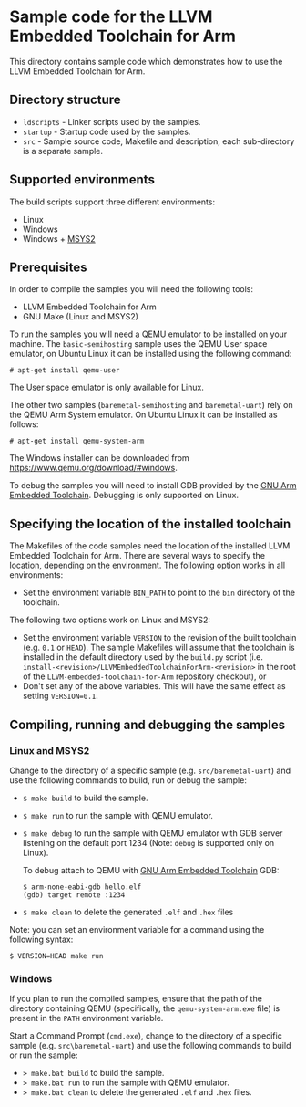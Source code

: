 # Sample code for the LLVM Embedded Toolchain for Arm

This directory contains sample code which demonstrates how to use the LLVM
Embedded Toolchain for Arm.

## Directory structure

* `ldscripts` - Linker scripts used by the samples.
* `startup` - Startup code used by the samples.
* `src` - Sample source code, Makefile and description, each sub-directory is a
  separate sample.

## Supported environments

The build scripts support three different environments:
* Linux
* Windows
* Windows + [MSYS2](https://www.msys2.org/)

## Prerequisites

In order to compile the samples you will need the following tools:
* LLVM Embedded Toolchain for Arm
* GNU Make (Linux and MSYS2)

To run the samples you will need a QEMU emulator to be installed on your
machine. The ``basic-semihosting`` sample uses the QEMU User space emulator,
on Ubuntu Linux it can be installed using the following command:

```
# apt-get install qemu-user
```

The User space emulator is only available for Linux.

The other two samples (``baremetal-semihosting`` and ``baremetal-uart``) rely on
the QEMU Arm System emulator. On Ubuntu Linux it can be installed as follows:

```
# apt-get install qemu-system-arm
```

The Windows installer can be downloaded from
https://www.qemu.org/download/#windows.

To debug the samples you will need to install GDB provided by the
[GNU Arm Embedded Toolchain](https://developer.arm.com/tools-and-software/open-source-software/developer-tools/gnu-toolchain/gnu-rm/downloads).
Debugging is only supported on Linux.

## Specifying the location of the installed toolchain

The Makefiles of the code samples need the location of the installed LLVM
Embedded Toolchain for Arm. There are several ways to specify the location,
depending on the environment. The following option works in all environments:
* Set the environment variable ``BIN_PATH`` to point to the ``bin`` directory
  of the toolchain.

The following two options work on Linux and MSYS2:
* Set the environment variable ``VERSION`` to the revision of the built
  toolchain (e.g. ``0.1`` or ``HEAD``). The sample Makefiles will assume that
  the toolchain is installed in the default directory used by the
  ``build.py`` script (i.e.
  ``install-<revision>/LLVMEmbeddedToolchainForArm-<revision>``
  in the root of the ``LLVM-embedded-toolchain-for-Arm`` repository
  checkout), or
* Don't set any of the above variables. This will have the same effect as
  setting ``VERSION=0.1``.

## Compiling, running and debugging the samples

### Linux and MSYS2

Change to the directory of a specific sample (e.g. ``src/baremetal-uart``) and
use the following commands to build, run or debug the sample:
* ``$ make build`` to build the sample.
* ``$ make run`` to run the sample with QEMU emulator.
* ``$ make debug`` to run the sample with QEMU emulator with GDB server
  listening on the default port 1234 (Note: ``debug`` is supported only on
  Linux).

  To debug attach to QEMU with
  [GNU Arm Embedded Toolchain](https://developer.arm.com/tools-and-software/open-source-software/developer-tools/gnu-toolchain/gnu-rm/downloads)
  GDB:

  ```
  $ arm-none-eabi-gdb hello.elf
  (gdb) target remote :1234
  ```
* ``$ make clean`` to delete the generated ``.elf`` and ``.hex`` files

Note: you can set an environment variable for a command using the following
syntax:
```
$ VERSION=HEAD make run
```

### Windows

If you plan to run the compiled samples, ensure that the path of the directory
containing QEMU (specifically, the ``qemu-system-arm.exe`` file) is present in
the ``PATH`` environment variable.

Start a Command Prompt (``cmd.exe``), change to the directory of a specific
sample (e.g. ``src\baremetal-uart``) and use the following commands to build or
run the sample:
* ``> make.bat build`` to build the sample.
* ``> make.bat run`` to run the sample with QEMU emulator.
* ``> make.bat clean`` to delete the generated ``.elf`` and ``.hex`` files.

